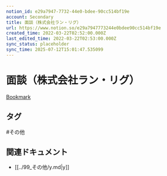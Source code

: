 ```yaml
---
notion_id: e29a7947-7732-44e0-bdee-90cc514bf19e
account: Secondary
title: 面談（株式会社ラン・リグ）
url: https://www.notion.so/e29a7947773244e0bdee90cc514bf19e
created_time: 2022-03-22T02:52:00.000Z
last_edited_time: 2022-03-22T02:53:00.000Z
sync_status: placeholder
sync_time: 2025-07-12T15:01:47.535099
---
```

# 面談（株式会社ラン・リグ）

[Bookmark](https://us02web.zoom.us/j/84337805664?pwd=bHBEV0hPNmZic2RqTXM3d3JCSmJlQT09)

## タグ

#その他 

## 関連ドキュメント

- [[../99_その他/y.md|y]]

